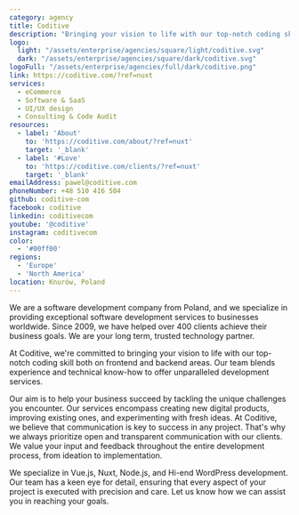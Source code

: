 ```yaml
---
category: agency
title: Coditive
description: "Bringing your vision to life with our top-notch coding skill both on frontend and backend areas."
logo:
  light: "/assets/enterprise/agencies/square/light/coditive.svg"
  dark: "/assets/enterprise/agencies/square/dark/coditive.svg"
logoFull: "/assets/enterprise/agencies/full/dark/coditive.png"
link: https://coditive.com/?ref=nuxt
services:
  - eCommerce
  - Software & SaaS
  - UI/UX design
  - Consulting & Code Audit
resources:
  - label: 'About'
    to: 'https://coditive.com/about/?ref=nuxt'
    target: '_blank'
  - label: '#Love'
    to: 'https://coditive.com/clients/?ref=nuxt'
    target: '_blank'
emailAddress: pawel@coditive.com
phoneNumber: +48 510 416 504
github: coditive-com
facebook: coditive
linkedin: coditivecom
youtube: '@coditive'
instagram: coditivecom
color:
  - '#00ff00'
regions:
  - 'Europe'
  - 'North America'
location: Knurów, Poland
---
```


We are a software development company from Poland, and we specialize in providing exceptional software development services to businesses worldwide. Since 2009, we have helped over 400 clients achieve their business goals. We are your long term, trusted technology partner.


At Coditive, we're committed to bringing your vision to life with our top-notch coding skill both on frontend and backend areas. Our team blends experience and technical know-how to offer unparalleled development services.


Our aim is to help your business succeed by tackling the unique challenges you encounter. Our services encompass creating new digital products, improving existing ones, and experimenting with fresh ideas. At Coditive, we believe that communication is key to success in any project. That's why we always prioritize open and transparent communication with our clients. We value your input and feedback throughout the entire development process, from ideation to implementation.


We specialize in Vue.js, Nuxt, Node.js, and Hi-end WordPress development. Our team has a keen eye for detail, ensuring that every aspect of your project is executed with precision and care. Let us know how we can assist you in reaching your goals.
